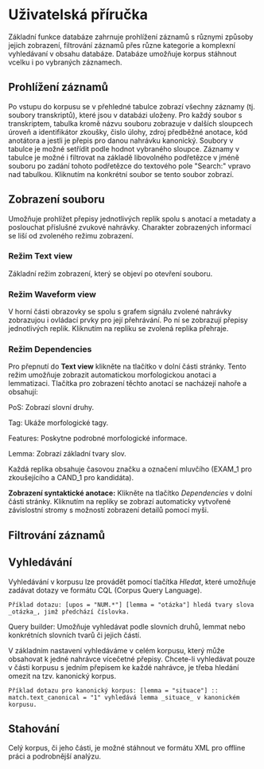 # Uživatelská příručka

Základní funkce databáze zahrnuje prohlížení záznamů s různymi způsoby jejich zobrazení, filtrování záznamů přes různe kategorie a komplexní vyhledávaní v obsahu databáze.
Databáze umožňuje korpus stáhnout vcelku i po vybraných záznamech.

## Prohlížení záznamů
Po vstupu do korpusu se v přehledné tabulce zobrazí všechny záznamy (tj. soubory transkriptů), které jsou v databázi uloženy.
Pro každý soubor s transkriptem, tabulka kromě názvu souboru zobrazuje v dalších sloupcech úroveň a identifikátor zkoušky, čislo úlohy, zdroj předběžné anotace, kód anotátora a jestli je přepis pro danou nahrávku kanonický.
Soubory v tabulce je možné setřídit podle hodnot vybraného sloupce.
Záznamy v tabulce je možné i filtrovat na základě libovolného podřetězce v jméně souboru po zadání tohoto podřetězce do textového pole "Search:" vpravo nad tabulkou.
Kliknutím na konkrétní soubor se tento soubor zobrazí.

## Zobrazení souboru
Umožňuje prohlížet přepisy jednotlivých replik spolu s anotací a metadaty a poslouchat příslušné zvukové nahrávky.
Charakter zobrazených informací se liší od zvoleného režimu zobrazení.

### Režim Text view
Základní režim zobrazení, který se objeví po otevření souboru.

### Režim Waveform view
V horní části obrazovky se spolu s grafem signálu zvolené nahrávky zobrazujou i ovládací prvky pro její přehrávání.
Po ní se zobrazují přepisy jednotlivých replik.
Kliknutím na repliku se zvolená replika přehraje.

### Režim Dependencies


 Pro přepnutí do **Text view** klikněte na tlačítko v dolní části stránky. Tento režim umožňuje zobrazit automatickou morfologickou anotaci a lemmatizaci. Tlačítka pro zobrazení těchto anotací se nacházejí nahoře a obsahují:

PoS: Zobrazí slovní druhy.
    
Tag: Ukáže morfologické tagy.
    
Features: Poskytne podrobné morfologické informace.
    
Lemma: Zobrazí základní tvary slov.

Každá replika obsahuje časovou značku a označení mluvčího (EXAM_1 pro zkoušejícího a CAND_1 pro kandidáta).

**Zobrazení syntaktické anotace:** Klikněte na tlačítko _Dependencies_ v dolní části stránky. Kliknutím na repliky se zobrazí automaticky vytvořené závislostní stromy s možností zobrazení detailů pomocí myši.

## Filtrování záznamů


## Vyhledávání
Vyhledávání v korpusu lze provádět pomocí tlačítka _Hledat_, které umožňuje zadávat dotazy ve formátu CQL (Corpus Query Language).

    Příklad dotazu: [upos = "NUM.*"] [lemma = "otázka"] hledá tvary slova _otázka_, jimž předchází číslovka.
    
Query builder: Umožňuje vyhledávat podle slovních druhů, lemmat nebo konkrétních slovních tvarů či jejich částí.

V základním nastavení vyhledáváme v celém korpusu, který může obsahovat k jedné nahrávce vícečetné přepisy. Chcete-li vyhledávat pouze v části korpusu s jedním přepisem ke každé nahrávce, je třeba hledání omezit na tzv. kanonický korpus. 

    Příklad dotazu pro kanonický korpus: [lemma = "situace"] :: match.text_canonical = "1" vyhledává lemma _situace_ v kanonickém korpusu.


## Stahování
Celý korpus, či jeho části, je možné stáhnout ve formátu XML pro offline práci a podrobnější analýzu.

